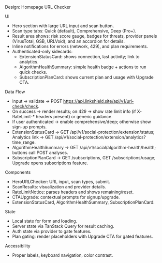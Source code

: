 Design: Homepage URL Checker

UI
- Hero section with large URL input and scan button.
- Scan type tabs: Quick (default), Comprehensive, Deep (Pro+).
- Result area shows: risk score gauge, badges for threats, provider panels (VirusTotal, GSB, URLVoid), and an accordion for details.
- Inline notifications for errors (network, 429), and plan requirements.
- Authenticated-only sidecards:
  - ExtensionStatusCard: shows connection, last activity; link to analytics.
  - AlgorithmHealthSummary: simple health badge + actions to run quick checks.
  - SubscriptionPlanCard: shows current plan and usage with Upgrade CTA.

Data Flow
- Input -> validate -> POST https://api.linkshield.site/api/v1/url-check/check.
- On success -> render results; on 429 -> show rate limit info (if X-RateLimit-* headers present) or generic guidance.
- If user authenticated -> enable comprehensive/deep; otherwise show sign-up prompts.
- ExtensionStatusCard -> GET /api/v1/social-protection/extension/status; Analytics link -> GET /api/v1/social-protection/extension/analytics?time_range.
- AlgorithmHealthSummary -> GET /api/v1/social/algorithm-health/health; buttons call POST analyses.
- SubscriptionPlanCard -> GET /subscriptions, GET /subscriptions/usage; Upgrade opens subscriptions feature.

Components
- HeroURLChecker: URL input, scan types, submit.
- ScanResults: visualization and provider details.
- RateLimitNotice: parses headers and shows remaining/reset.
- CTAUpgrade: contextual prompts for signup/upgrade.
- ExtensionStatusCard, AlgorithmHealthSummary, SubscriptionPlanCard.

State
- Local state for form and loading.
- Server state via TanStack Query for result caching.
- Auth state via provider to gate features.
- Plan gating: render placeholders with Upgrade CTA for gated features.

Accessibility
- Proper labels, keyboard navigation, color contrast.